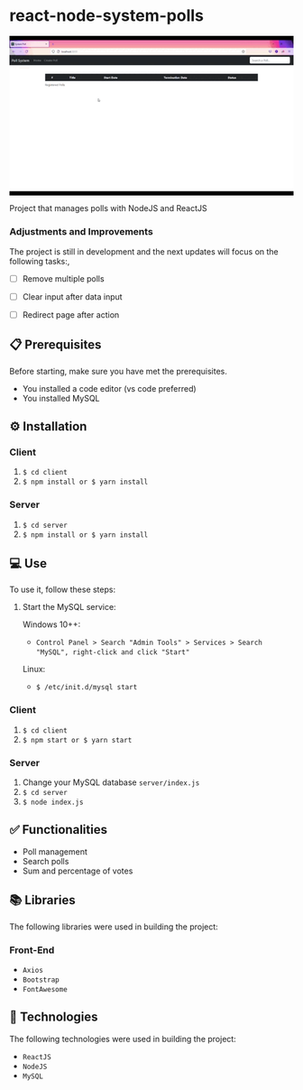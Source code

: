 # react-node-system-polls
<img src="introduction.gif" align="center" width="600px"></img>

Project that manages polls with NodeJS and ReactJS

### Adjustments and Improvements
The project is still in development and the next updates will focus on the following tasks:,
- [ ] Remove multiple polls
- [ ] Clear input after data input
- [ ] Redirect page after action


## 📋 Prerequisites
Before starting, make sure you have met the prerequisites.
* You installed a code editor (vs code preferred)
* You installed MySQL


## ⚙️ Installation

### Client

1. `$ cd client`
2. `$ npm install or $ yarn install`


### Server

1. `$ cd server`
2. `$ npm install or $ yarn install`


## 💻 Use
To use it, follow these steps:

1. Start the MySQL service:

    Windows 10++:
    
      * `Control Panel > Search "Admin Tools" > Services > Search "MySQL", right-click and click "Start"`
    
    Linux: 
  
      * `$ /etc/init.d/mysql start`

### Client
1. `$ cd client`
2. `$ npm start or $ yarn start`

### Server
1. Change your MySQL database `server/index.js`
2. `$ cd server`
3. `$ node index.js`

## ✅ Functionalities
+ Poll management
+ Search polls
+ Sum and percentage of votes

## 📚 Libraries
The following libraries were used in building the project:
### Front-End
+ `Axios`
+ `Bootstrap`
+ `FontAwesome`

## 🚀 Technologies
The following technologies were used in building the project:
+ `ReactJS`
+ `NodeJS`
+ `MySQL`
